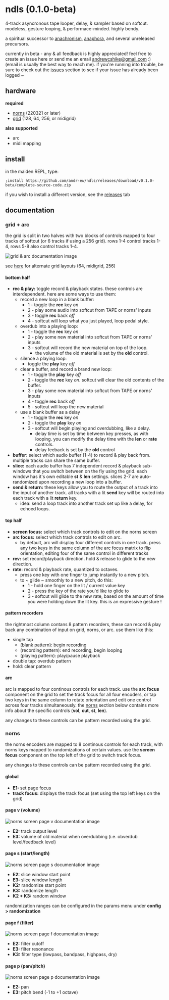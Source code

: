# ndls (0.1.0-beta)

4-track asyncronous tape looper, delay, & sampler based on softcut. modeless, gesture looping, & performace-minded. highly bendy.

a spiritual successor to [anachronism](https://github.com/andr-ew/prosody#anachronsim), [anaphora](https://github.com/andr-ew/prosody#anaphora), and several unreleased precursors.

currently in beta - any & all feedback is highly appreciated! feel free to create an issue here or send me an email andrewcshike@gmail.com :) (email is usually the best way to reach me). if you're running into trouble, be sure to check out the [issues](https://github.com/andr-ew/ndls/issues) section to see if your issue has already been logged ~

## hardware

**required**

- [norns](https://github.com/p3r7/awesome-monome-norns) (220321 or later)
- [grid](https://monome.org/docs/grid/) (128, 64, 256, or midigrid)

**also supported**

- arc
- midi mapping

## install

in the maiden REPL, type: 
```
;install https://github.com/andr-ew/ndls/releases/download/v0.1.0-beta/complete-source-code.zip
```

if you wish to install a different version, see the [releases](https://github.com/andr-ew/ndls/releases) tab

## documentation

### grid + arc

the grid is split in two halves with two blocks of controls mapped to four tracks of softcut (or 6 tracks if using a 256 grid). rows 1-4 control tracks 1-4, rows 5-8 also control tracks 1-4.

![grid & arc documentation image](lib/doc/ndls_128.png)

see [here](lib/doc/alternate_grid_sizes.md) for alternate grid layouts (64, midigrid, 256)

#### bottom half

- **rec & play:** toggle record & playback states. these controls are interdependent. here are some ways to use them:
  - record a new loop in a blank buffer:
    - 1 - toggle the **rec** key _on_
    - 2 - play some audio into softcut from TAPE or norns' inputs
    - 3 - toggle **rec** back _off_
    - 4 - softcut will loop what you just played, loop pedal style.
  - overdub into a playing loop:
    - 1 - toggle the **rec** key _on_
    - 2 - play some new material into softcut from TAPE or norns' inputs
    - 3 - softcut will record the new material on top of the loop.
      - the volume of the old material is set by the **old** control.
  - silence a playing loop:
    - toggle the **play** key _off_
  - clear a buffer, and record a brand new loop:
    - 1 - toggle the **play** key _off_
    - 2 - toggle the **rec** key _on_. softcut will clear the old contents of the buffer.
    - 3 - play some new material into softcut from TAPE or norns' inputs
    - 4 - toggle **rec** back _off_
    - 5 - softcut will loop the new material
  - use a blank buffer as a delay
    - 1 - toggle the **rec** key _on_
    - 2 - toggle the **play** key _on_
    - 3 - softcut will begin playing and overdubbing, like a delay.
      - delay time is set by time between key presses, as with looping. you can modify the delay time with the **len** or **rate** controls.
      - delay feeback is set by the **old** control
- **buffer:** select which audio buffer (1-4) to record & play back from. multiple tracks can share the same buffer.
- **slice:** each audio buffer has 7 independent record & playback sub-windows that you switch between on the fly using the grid. each window has it's own editable **st** & **len** settings. slices 2-7 are auto-randomized upon recording a new loop into a buffer.
- **send & return:** these keys allow you to route the output of a track into the input of another track. all tracks with a lit **send** key will be routed into each track with a lit **return** key.
  - idea: send a loop track into another track set up like a delay, for echoed loops.

#### top half

- **screen focus:** select which track controls to edit on the norns screen
- **arc focus:** select which track controls to edit on arc.
  - by default, arc will display four different controls in one track. press any two keys in the same column of the arc focus matrix to flip orientation, editing four of the same control in different tracks
- **rev:** set record/playback direction. hold & release to glide to the new direction.
- **rate:** record & playback rate, quantized to octaves.
  - press one key with one finger to jump instantly to a new pitch.
  - to ~ glide ~ smoothly to a new pitch, do this:
    - 1 - hold one finger on the lit / current value key
    - 2 - press the key of the rate you'd like to glide to
    - 3 - softcut will glide to the new rate, based on the amount of time you were holding down the lit key. this is an expressive gesture !

#### pattern recorders

the rightmost column contans 8 pattern recorders, these can record & play back any combination of input on grid, norns, or arc. use them like this:

- single tap
  - (blank pattern): begin recording
  - (recording pattern): end recording, begin looping
  - (playing pattern): play/pause playback
- double tap: overdub pattern
- hold: clear pattern

#### arc

arc is mapped to four continous controls for each track. use the **arc focus** component on the grid to set the track focus for all four encoders, or tap two keys in the same column to rotate orientation and edit one control across four tracks simultaneously. the [norns](#norns) section below contains more info about the specific controls (**vol**, **cut**, **st**, **len**). 

any changes to these controls can be pattern recorded using the grid.

### norns

the norns encoders are mapped to 8 continous controls for each track, with norns keys mapped to randomizations of certain values. use the **screen focus** component on the top left of the grid to switch track focus.

any changes to these controls can be pattern recorded using the grid.

#### global

- **E1:** set page focus
- **track focus:** displays the track focus (set using the top left keys on the grid)

#### page v (volume)

![norns screen page v documentation image](lib/doc/ndls_screen_v.png)

- **E2:** track output level
- **E3:** volume of old material when overdubbing (i.e. obverdub level/feedback level)

#### page s (start/length)

![norns screen page s documentation image](lib/doc/ndls_screen_s.png)

- **E2:** slice window start point
- **E3:** slice window length
- **K2:** randomize start point
- **K3:** randomize length
- **K2 + K3:** random window

randomization ranges can be configured in the params menu under **config > randomization**

#### page f (filter)

![norns screen page f documentation image](lib/doc/ndls_screen_f.png)

- **E2:** filter cutoff
- **E3:** filter resonance
- **K3:** filter type (lowpass, bandpass, highpass, dry)

#### page p (pan/pitch)

![norns screen page p documentation image](lib/doc/ndls_screen_p.png)

- **E2:** pan
- **E3:** pitch bend (-1 to +1 octave)
